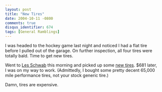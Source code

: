 ```yaml
---
layout: post
title: "New Tires"
date: 2004-10-11 -0800
comments: true
disqus_identifier: 674
tags: [General Ramblings]
---
```

I was headed to the hockey game last night and noticed I had a flat tire
before I pulled out of the garage. On further inspection, all four tires
were totally bald. Time to get new tires.
 
 Went to [Les Schwab](http://www.lesschwab.com) this morning and picked
up some [new
tires](http://www.lesschwab.com/tires/performance/tpt.html). \$681
later, I was on my way to work. (Admittedly, I bought some pretty decent
65,000 mile performance tires, not your stock generic tire.)
 
 Damn, tires are expensive.
